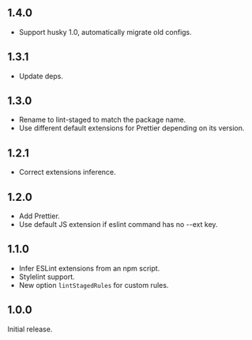 ## 1.4.0

- Support husky 1.0, automatically migrate old configs.

## 1.3.1

- Update deps.

## 1.3.0

- Rename to lint-staged to match the package name.
- Use different default extensions for Prettier depending on its version.

## 1.2.1

- Correct extensions inference.

## 1.2.0

- Add Prettier.
- Use default JS extension if eslint command has no --ext key.

## 1.1.0

- Infer ESLint extensions from an npm script.
- Stylelint support.
- New option `lintStagedRules` for custom rules.

## 1.0.0

Initial release.
